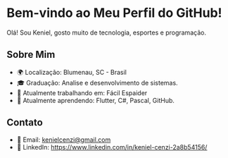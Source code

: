 # Bem-vindo ao Meu Perfil do GitHub!

Olá! Sou Keniel, gosto muito de tecnologia, esportes e programação. 

## Sobre Mim

- 🌍 Localização: Blumenau, SC - Brasil
- 🎓 Graduação: Analise e desenvolvimento de sistemas.
- 💼 Atualmente trabalhando em: Fácil Espaider
- 🌱 Atualmente aprendendo: Flutter, C#, Pascal, GitHub.

## Contato

- 📧 Email: kenielcenzi@gmail.com
- 💼 LinkedIn: https://www.linkedin.com/in/keniel-cenzi-2a8b54156/
